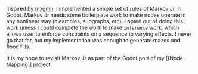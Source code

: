Inspired by [mxgmn](https://github.com/mxgmn/MarkovJunior), I implemented a simple set of rules of Markov Jr in Godot.  Markov Jr needs some boilerplate work to make nodes operate in any nonlinear way (hiearchies, subgraphs, etc). I opted out of doing this work unless I could complete the work to make `inference` work, which allows user to enforce constraints on a sequence to varying effects.  I never go that far, but my implementation was enough to generate mazes and flood fills.

It is my hope to revisit Markov Jr as part of the Godot port of my [[Node Mapping]] project.

